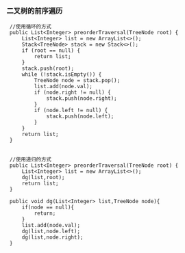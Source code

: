 ### 二叉树的前序遍历
  
     //使用循环的方式
     public List<Integer> preorderTraversal(TreeNode root) {
         List<Integer> list = new ArrayList<>();
         Stack<TreeNode> stack = new Stack<>();
         if (root == null) {
             return list;
         }
         stack.push(root);
         while (!stack.isEmpty()) {
             TreeNode node = stack.pop();
             list.add(node.val);
             if (node.right != null) {
                 stack.push(node.right);
             }
             if (node.left != null) {
                 stack.push(node.left);
             }
         }
         return list;
     }
     
     
     //使用递归的方式
     public List<Integer> preorderTraversal(TreeNode root) {
         List<Integer> list = new ArrayList<>();
         dg(list,root);
         return list;
     }
 
     public void dg(List<Integer> list,TreeNode node){
         if(node == null){
             return;
         }
         list.add(node.val);
         dg(list,node.left);
         dg(list,node.right);
     }